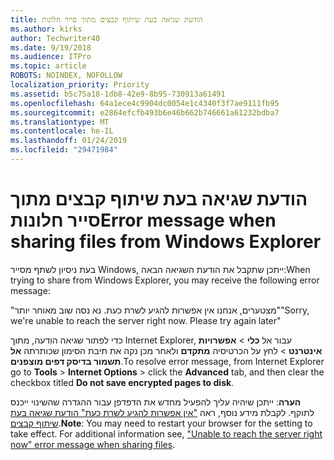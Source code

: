 ```yaml
---
title: הודעת שגיאה בעת שיתוף קבצים מתוך סייר חלונות
ms.author: kirks
author: Techwriter40
ms.date: 9/19/2018
ms.audience: ITPro
ms.topic: article
ROBOTS: NOINDEX, NOFOLLOW
localization_priority: Priority
ms.assetid: b5c75a18-1db8-42e9-8b95-730913a61491
ms.openlocfilehash: 64a1ece4c9904dc0054e1c4340f3f7ae9111fb95
ms.sourcegitcommit: e2864efcfb493b6e46b662b746661a61232bdba7
ms.translationtype: MT
ms.contentlocale: he-IL
ms.lasthandoff: 01/24/2019
ms.locfileid: "29471984"
---
```

# <a name="error-message-when-sharing-files-from-windows-explorer"></a><span data-ttu-id="82a91-102">הודעת שגיאה בעת שיתוף קבצים מתוך סייר חלונות</span><span class="sxs-lookup"><span data-stu-id="82a91-102">Error message when sharing files from Windows Explorer</span></span>

<span data-ttu-id="82a91-103">בעת ניסיון לשתף מסייר Windows, ייתכן שתקבל את הודעת השגיאה הבאה:</span><span class="sxs-lookup"><span data-stu-id="82a91-103">When trying to share from Windows Explorer, you may receive the following error message:</span></span>
  
<span data-ttu-id="82a91-p101">"מצטערים, אנחנו אין אפשרות להגיע לשרת כעת. נא נסה שוב מאוחר יותר"</span><span class="sxs-lookup"><span data-stu-id="82a91-p101">"Sorry, we're unable to reach the server right now. Please try again later"</span></span>
  
<span data-ttu-id="82a91-106">כדי לפתור שגיאה הודעה, מתוך Internet Explorer, עבור אל **כלי** \> **אפשרויות אינטרנט** \> לחץ על הכרטיסיה **מתקדם** ולאחר מכן נקה את תיבת הסימון שכותרתה **אל תשמור בדיסק דפים מוצפנים**.</span><span class="sxs-lookup"><span data-stu-id="82a91-106">To resolve error message, from Internet Explorer go to **Tools** \> **Internet Options** \> click the **Advanced** tab, and then clear the checkbox titled **Do not save encrypted pages to disk**.</span></span> 
  
 <span data-ttu-id="82a91-p102">**הערה**: ייתכן שיהיה עליך להפעיל מחדש את הדפדפן עבור ההגדרה שהשינוי ייכנס לתוקף. לקבלת מידע נוסף, ראה ["אין אפשרות להגיע לשרת כעת" הודעת שגיאה בעת שיתוף קבצים](https://go.microsoft.com/fwlink/?linkid=2022914).</span><span class="sxs-lookup"><span data-stu-id="82a91-p102">**Note**: You may need to restart your browser for the setting to take effect. For additional information see, ["Unable to reach the server right now" error message when sharing files](https://go.microsoft.com/fwlink/?linkid=2022914).</span></span>
  

